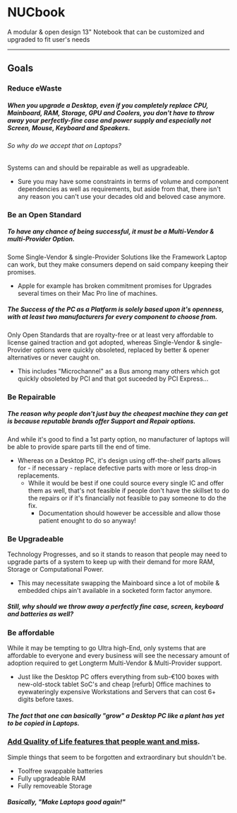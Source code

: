 # NUCbook
A modular &amp; open design 13" Notebook that can be customized and upgraded to fit user's needs

---

## Goals

###
### Reduce eWaste
##### When you upgrade a Desktop, even if you completely replace CPU, Mainboard, RAM, Storage, GPU and Coolers, you don't have to throw away your perfectly-fine case and power supply and especially not Screen, Mouse, Keyboard and Speakers.
###### So why do we accept that on Laptops?
Systems can and should be repairable as well as upgradeable.
- Sure you may have some constraints in terms of volume and component dependencies as well as requirements, but aside from that, there isn't any reason you can't use your decades old and beloved case anymore.

###
### Be an Open Standard
##### To have any chance of being successful, it must be a Multi-Vendor & multi-Provider Option.
Some Single-Vendor & single-Provider Solutions like the Framework Laptop can work, but they make consumers depend on said company keeping their promises.
- Apple for example has broken commitment promises for Upgrades several times on their Mac Pro line of machines.
##### The Success of the PC as a Platform is solely based upon it's openness, with at least two manufacturers for every component to choose from.
Only Open Standards that are royalty-free or at least very affordable to license gained traction and got adopted, whereas Single-Vendor & single-Provider options were quickly obsoleted, replaced by better & opener alternatives or never caught on.
- This includes "Microchannel" as a Bus among many others which got  quickly obsoleted by PCI and that got suceeded by PCI Express...

###
### Be Repairable
##### The reason why people don't just buy the cheapest machine they can get is because reputable brands offer Support and Repair options.
And while it's good to find a 1st party option, no manufacturer of laptops will be able to provide spare parts till the end of time.
- Whereas on a Desktop PC, it's design using off-the-shelf parts allows for - if necessary - replace defective parts with more or less drop-in replacements.
  - While it would be best if one could source every single IC and offer them as well, that's not feasible if people don't have the skillset to do the repairs or if it's financially not feasible to pay someone to do the fix.
    - Documentation should however be accessible and allow those patient enought to do so anyway!

### Be Upgradeable
Technology Progresses, and so it stands to reason that people may need to upgrade parts of a system to keep up with their demand for more RAM, Storage or Computational Power.
- This may necessitate swapping the Mainboard since a lot of mobile & embedded chips ain't available in a socketed form factor anymore.
##### Still, why should we throw away a perfectly fine case, screen, keyboard and batteries as well?

###
### Be affordable
While it may be tempting to go Ultra high-End, only systems that are affordable to everyone and every business will see the necessary amount of adoption required to get Longterm Multi-Vendor & Multi-Provider support.
- Just like the Desktop PC offers everything from sub-€100 boxes with new-old-stock tablet SoC's and cheap [refurb] Office machines to eyewateringly expensive Workstations and Servers that can cost 6+ digits before taxes.
##### The fact that one can basically "grow" a Desktop PC like a plant has yet to be copied in Laptops.

###
### [Add Quality of Life features that people want and miss](./docs/FEATURES.md).
Simple things that seem to be forgotten and extraordinary but shouldn't be.
- Toolfree swappable batteries
- Fully upgradeable RAM
- Fully removeable Storage
##### Basically, "Make Laptops good again!"

